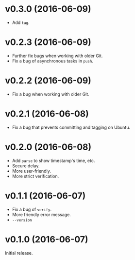 v0.3.0 (2016-06-09)
===================

- Add `tag`.

v0.2.3 (2016-06-09)
===================

- Further fix bugs when working with older Git.
- Fix a bug of asynchronous tasks in `push`.

v0.2.2 (2016-06-09)
===================

- Fix a bug when working with older Git.

v0.2.1 (2016-06-08)
===================

- Fix a bug that prevents committing and tagging on Ubuntu.

v0.2.0 (2016-06-08)
===================

- Add `parse` to show timestamp's time, etc.
- Secure delay.
- More user-friendly.
- More strict verification.

v0.1.1 (2016-06-07)
===================

- Fix a bug of `verify`.
- More friendly error message.
- `--version`

v0.1.0 (2016-06-07)
===================

Initial release.
